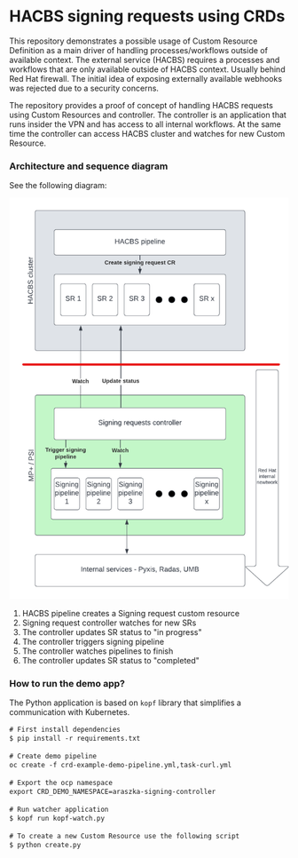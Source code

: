 # HACBS signing requests using CRDs

This repository demonstrates a possible usage of Custom Resource Definition as a main driver of handling processes/workflows outside of available context. The external service (HACBS) requires a processes and workflows that are only available outside of HACBS context. Usually behind Red Hat firewall. The initial idea of exposing externally available webhooks was rejected due to a security concerns.

The repository provides a proof of concept of handling HACBS requests using Custom Resources and controller. The controller is an application that runs insider the VPN and has access to all internal workflows. At the same time the controller can access HACBS cluster and watches for new Custom Resource.

### Architecture and sequence diagram
See the following diagram:

 ![Arch diagram](imgs/arch_diagram.png)


1) HACBS pipeline creates a Signing request custom resource
2) Signing request controller watches for new SRs
3) The controller updates SR status to "in progress"
4) The controller triggers signing pipeline
5) The controller watches pipelines to finish
6) The controller updates SR status to "completed"


### How to run the demo app?
The Python application is based on `kopf` library that simplifies a communication with Kubernetes.
```
# First install dependencies
$ pip install -r requirements.txt

# Create demo pipeline
oc create -f crd-example-demo-pipeline.yml,task-curl.yml

# Export the ocp namespace
export CRD_DEMO_NAMESPACE=araszka-signing-controller

# Run watcher application
$ kopf run kopf-watch.py

# To create a new Custom Resource use the following script
$ python create.py
```